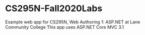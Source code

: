 # CS295N-Fall2020Labs

Example web app for CS295N, Web Authoring 1: ASP.NET at Lane Community College
This app uses ASP.NET Core MVC 3.1
